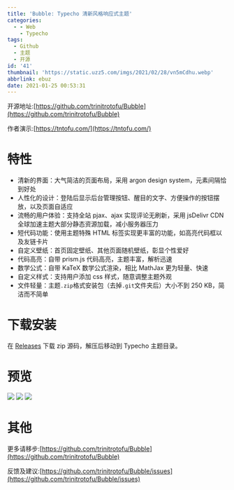 ```yaml
---
title: 'Bubble: Typecho 清新风格响应式主题'
categories:
  - - Web
    - Typecho
tags:
  - Github
  - 主题
  - 开源
id: '41'
thumbnail: 'https://static.uzz5.com/imgs/2021/02/28/vn5mCdhu.webp'
abbrlink: ebuz
date: 2021-01-25 00:53:31
---
```



开源地址:[https://github.com/trinitrotofu/Bubble](https://github.com/trinitrotofu/Bubble) 

作者演示:[https://tntofu.com/](https://tntofu.com/)

# 特性

*   清新的界面：大气简洁的页面布局，采用 argon design system，元素间隔恰到好处
*   人性化的设计：登陆后显示后台管理按钮、醒目的文字、方便操作的按钮摆放，以及页面自适应
*   流畅的用户体验：支持全站 pjax、ajax 实现评论无刷新，采用 jsDelivr CDN 全球加速主题大部分静态资源加载，减小服务器压力
*   短代码功能：使用主题特殊 HTML 标签实现更丰富的功能，如高亮代码框以及友链卡片
*   自定义壁纸：首页固定壁纸、其他页面随机壁纸，彰显个性爱好
*   代码高亮：自带 prism.js 代码高亮，主题丰富，解析迅速
*   数学公式：自带 KaTeX 数学公式渲染，相比 MathJax 更为轻量、快速
*   自定义样式：支持用户添加 css 样式，随意调整主题外观
*   文件轻量：主题`.zip`格式安装包（去掉`.git`文件夹后）大小不到 250 KB，简洁而不简单

# 下载安装

在 [Releases](https://github.com/trinitrotofu/Bubble/releases) 下载 zip 源码，解压后移动到 Typecho 主题目录。

# 预览

![](https://static.uzz5.com/imgs/2021/02/28/0NUC66wl.webp) ![](https://static.uzz5.com/imgs/2021/02/28/YHvcaZY3.webp) ![](https://static.uzz5.com/imgs/2021/02/28/0m1xL856.webp)

# 其他

更多请移步:[https://github.com/trinitrotofu/Bubble](https://github.com/trinitrotofu/Bubble) 

反馈及建议:[https://github.com/trinitrotofu/Bubble/issues](https://github.com/trinitrotofu/Bubble/issues)